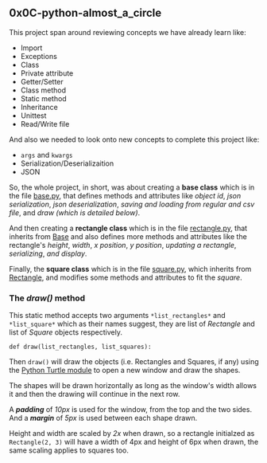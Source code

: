 ## 0x0C-python-almost_a_circle

This project span around reviewing concepts we have already learn like:
- Import
- Exceptions
- Class
- Private attribute
- Getter/Setter
- Class method
- Static method
- Inheritance
- Unittest
- Read/Write file

And also we needed to look onto new concepts to complete this project like:
- `args` and `kwargs`
- Serialization/Deserializaition
- JSON


So, the whole project, in short, was about creating a **base class** which is in the file [base.py](https://github.com/iagmidif/alx-higher_level_programming/blob/main/0x0C-python-almost_a_circle/models/base.py), that defines methods and attributes like *object id*, *json serialization*, *json deserialization*, *saving and loading from regular and csv file*, and *draw (which is detailed below)*.


And then creating a **rectangle class** which is in the file [rectangle.py](https://github.com/iagmidif/alx-higher_level_programming/blob/main/0x0C-python-almost_a_circle/models/rectangle.py), that inherits from [Base](https://github.com/iagmidif/alx-higher_level_programming/blob/main/0x0C-python-almost_a_circle/models/base.py) and also defines more methods and attributes like the rectangle's *height*, *width*, *x position*, *y position*, *updating a rectangle*, *serializing*, *and display*.


Finally, the **square class** which is in the file [square.py](https://github.com/iagmidif/alx-higher_level_programming/blob/main/0x0C-python-almost_a_circle/models/square), which inherits from [Rectangle](https://github.com/iagmidif/alx-higher_level_programming/blob/main/0x0C-python-almost_a_circle/models/rectangle.py), and modifies some methods and attributes to fit the *square*.


### The *draw()* method

This static method accepts two arguments `*list_rectangles*` and `*list_square*` which as their names suggest, they are list of *Rectangle* and list of *Square* objects respectively.


```def draw(list_rectangles, list_squares):```


Then ` draw() ` will draw the objects (i.e. Rectangles and Squares, if any) using the [Python Turtle module](https://docs.python.org/2/library/turtle.html) to open a new window and draw the shapes.

The shapes will be drawn horizontally as long as the window's width allows it and then the drawing will continue in the next row.

A ***padding*** of *10px* is used for the window, from the top and the two sides. And a ***margin*** of *5px* is used between each shape drawn.

Height and width are scaled by *2x* when drawn, so a rectangle initialzed as `Rectangle(2, 3)` will have a width of 4px and height of 6px when drawn, the same scaling applies to squares too.
